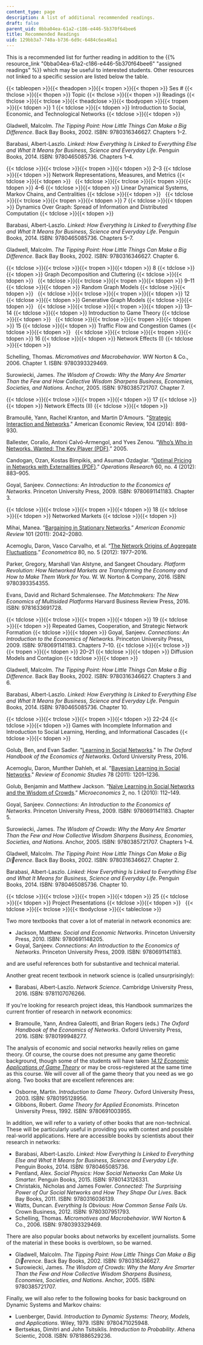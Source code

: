```yaml
---
content_type: page
description: A list of additional recommended readings.
draft: false
parent_uid: 0bba04ea-61a2-c186-e446-5b370f64bee6
title: Recommended Readings
uid: 129bb3a7-740a-b736-6d9c-6484c6ea46a1
---
```

This is a recommended list for further reading in addition to the {{% resource_link "0bba04ea-61a2-c186-e446-5b370f64bee6" "assigned readings" %}} which may be useful to interested students. Other resources not linked to a specific session are listed below the table.

{{< tableopen >}}{{< theadopen >}}{{< tropen >}}{{< thopen >}}
Ses #
{{< thclose >}}{{< thopen >}}
Topic
{{< thclose >}}{{< thopen >}}
Readings
{{< thclose >}}{{< trclose >}}{{< theadclose >}}{{< tbodyopen >}}{{< tropen >}}{{< tdopen >}}
1
{{< tdclose >}}{{< tdopen >}}
Introduction to Social, Economic, and Technological Networks
{{< tdclose >}}{{< tdopen >}}

Gladwell, Malcolm. *The Tipping Point: How Little Things Can Make a Big Difference*. Back Bay Books, 2002. ISBN: 9780316346627. Chapters 1–2.

Barabasi, Albert-Laszlo. *Linked: How Everything Is Linked to Everything Else and What It Means for Business, Science and Everyday Life*. Penguin Books, 2014. ISBN: 9780465085736. Chapters 1–4.

{{< tdclose >}}{{< trclose >}}{{< tropen >}}{{< tdopen >}}
2–3
{{< tdclose >}}{{< tdopen >}}
Network Representations, Measures, and Metrics
{{< tdclose >}}{{< tdopen >}}
 
{{< tdclose >}}{{< trclose >}}{{< tropen >}}{{< tdopen >}}
4–6
{{< tdclose >}}{{< tdopen >}}
Linear Dynamical Systems, Markov Chains, and Centralities
{{< tdclose >}}{{< tdopen >}}
 
{{< tdclose >}}{{< trclose >}}{{< tropen >}}{{< tdopen >}}
7
{{< tdclose >}}{{< tdopen >}}
Dynamics Over Graph: Spread of Information and Distributed Computation
{{< tdclose >}}{{< tdopen >}}

Barabasi, Albert-Laszlo. *Linked: How Everything Is Linked to Everything Else and What It Means for Business, Science and Everyday Life*. Penguin Books, 2014. ISBN: 9780465085736. Chapters 5–7.

Gladwell, Malcolm. *The Tipping Point: How Little Things Can Make a Big Difference*. Back Bay Books, 2002. ISBN: 9780316346627. Chapter 6.

{{< tdclose >}}{{< trclose >}}{{< tropen >}}{{< tdopen >}}
8
{{< tdclose >}}{{< tdopen >}}
Graph Decomposition and Cluttering
{{< tdclose >}}{{< tdopen >}}
 
{{< tdclose >}}{{< trclose >}}{{< tropen >}}{{< tdopen >}}
9–11
{{< tdclose >}}{{< tdopen >}}
Random Graph Models
{{< tdclose >}}{{< tdopen >}}
 
{{< tdclose >}}{{< trclose >}}{{< tropen >}}{{< tdopen >}}
12
{{< tdclose >}}{{< tdopen >}}
Generative Graph Models
{{< tdclose >}}{{< tdopen >}}
 
{{< tdclose >}}{{< trclose >}}{{< tropen >}}{{< tdopen >}}
13–14
{{< tdclose >}}{{< tdopen >}}
Introduction to Game Theory
{{< tdclose >}}{{< tdopen >}}
 
{{< tdclose >}}{{< trclose >}}{{< tropen >}}{{< tdopen >}}
15
{{< tdclose >}}{{< tdopen >}}
Traffic Flow and Congestion Games
{{< tdclose >}}{{< tdopen >}}
 
{{< tdclose >}}{{< trclose >}}{{< tropen >}}{{< tdopen >}}
16
{{< tdclose >}}{{< tdopen >}}
Network Effects (I)
{{< tdclose >}}{{< tdopen >}}

Schelling, Thomas. *Micromotives and Macrobehavior*. WW Norton & Co., 2006. Chapter 1. ISBN: 9780393329469.

Surowiecki, James. *The Wisdom of Crowds: Why the Many Are Smarter Than the Few and How Collective Wisdom Sharpens Business, Economies, Societies, and Nations*. Anchor, 2005. ISBN: 9780385721707. Chapter 7.

{{< tdclose >}}{{< trclose >}}{{< tropen >}}{{< tdopen >}}
17
{{< tdclose >}}{{< tdopen >}}
Network Effects (II)
{{< tdclose >}}{{< tdopen >}}

Bramoullé, Yann, Rachel Kranton, and Martin D'Amours. "[Strategic Interaction and Networks](https://www.aeaweb.org/articles?id=10.1257/aer.104.3.898)." American Economic Review, 104 (2014): 898-930.

Ballester, Coralio, Antoni Calvó-Armengol, and Yves Zenou. “[Who’s Who in Networks. Wanted: The Key Player (PDF)](https://onlinelibrary.wiley.com/doi/epdf/10.1111/j.1468-0262.2006.00709.x).” 2005.

Candogan, Ozan, Kostas Bimpikis, and Asuman Ozdaglar. “[Optimal Pricing in Networks with Externalities (PDF)](https://stanford.edu/~kostasb/publications/optimal_pricing.pdf).” *Operations Research* 60, no. 4 (2012): 883–905.

Goyal, Sanjeev. *Connections: An Introduction to the Economics of Networks*. Princeton University Press, 2009. ISBN: 9780691141183. Chapter 3.

{{< tdclose >}}{{< trclose >}}{{< tropen >}}{{< tdopen >}}
18
{{< tdclose >}}{{< tdopen >}}
Networked Markets
{{< tdclose >}}{{< tdopen >}}

Mihai, Manea. “[Bargaining in Stationary Networks](https://www.aeaweb.org/articles?id=10.1257/aer.101.5.2042).” *American Economic Review* 101 (2011): 2042–2080.

Acemoglu, Daron, Vasco Carvalho, et al. “[The Network Origins of Aggregate Fluctuations](https://onlinelibrary.wiley.com/doi/10.3982/ECTA9623).” *Econometrica* 80, no. 5 (2012): 1977–2016. 

Parker, Gregory, Marshall Van Alstyne, and Sangeet Choudary. *Platform Revolution: How Networked Markets are Transforming the Economy and How to Make Them Work for You*. W. W. Norton & Company, 2016. ISBN: 9780393354355.

Evans, David and Richard Schmalensee. *The Matchmakers: The New Economics of Multisided Platforms* Harvard Business Review Press, 2016. ISBN: 9781633691728.

{{< tdclose >}}{{< trclose >}}{{< tropen >}}{{< tdopen >}}
19
{{< tdclose >}}{{< tdopen >}}
Repeated Games, Cooperation, and Strategic Network Formation
{{< tdclose >}}{{< tdopen >}}
Goyal, Sanjeev. *Connections: An Introduction to the Economics of Networks*. Princeton University Press, 2009. ISBN: 9780691141183. Chapters 7–10.
{{< tdclose >}}{{< trclose >}}{{< tropen >}}{{< tdopen >}}
20–21
{{< tdclose >}}{{< tdopen >}}
Diffusion Models and Contagion
{{< tdclose >}}{{< tdopen >}}

Gladwell, Malcolm. *The Tipping Point: How Little Things Can Make a Big Difference*. Back Bay Books, 2002. ISBN: 9780316346627. Chapters 3 and 6.

Barabasi, Albert-Laszlo. *Linked: How Everything Is Linked to Everything Else and What It Means for Business, Science and Everyday Life*. Penguin Books, 2014. ISBN: 9780465085736. Chapter 10.

{{< tdclose >}}{{< trclose >}}{{< tropen >}}{{< tdopen >}}
22–24
{{< tdclose >}}{{< tdopen >}}
Games with Incomplete Information and Introduction to Social Learning, Herding, and Informational Cascades
{{< tdclose >}}{{< tdopen >}}

Golub, Ben, and Evan Sadler. "[Learning in Social Networks](http://www.oxfordhandbooks.com/view/10.1093/oxfordhb/9780199948277.001.0001/oxfordhb-9780199948277-e-12)." In *The Oxford Handbook of the Economics of Networks*. Oxford University Press, 2016.

Acemoglu, Daron, Munther Dahleh, et al. "[Bayesian Learning in Social Networks](https://www.jstor.org/stable/41407059)." *Review of Economic Studies* 78 (2011): 1201–1236.

Golub, Benjamin and Matthew Jackson. “[Naïve Learning in Social Networks and the Wisdom of Crowds](https://www.researchgate.net/publication/46554139_Naive_Learning_in_Social_Networks_and_the_Wisdom_of_Crowds).” *Microeconomics* 2, no. 1 (2010): 112–149.

Goyal, Sanjeev. *Connections: An Introduction to the Economics of Networks*. Princeton University Press, 2009. ISBN: 9780691141183. Chapter 5.

Surowiecki, James. *The Wisdom of Crowds: Why the Many Are Smarter Than the Few and How Collective Wisdom Sharpens Business, Economies, Societies, and Nations*. Anchor, 2005. ISBN: 9780385721707. Chapters 1–4.

Gladwell, Malcolm. *The Tipping Point: How Little Things Can Make a Big Dierence*. Back Bay Books, 2002. ISBN: 9780316346627. Chapter 2.

Barabasi, Albert-Laszlo. *Linked: How Everything Is Linked to Everything Else and What It Means for Business, Science and Everyday Life*. Penguin Books, 2014. ISBN: 9780465085736. Chapter 10.

{{< tdclose >}}{{< trclose >}}{{< tropen >}}{{< tdopen >}}
25
{{< tdclose >}}{{< tdopen >}}
Project Presentations
{{< tdclose >}}{{< tdopen >}}
 
{{< tdclose >}}{{< trclose >}}{{< tbodyclose >}}{{< tableclose >}}

Two more textbooks that cover a lot of material in network economics are:

- Jackson, Matthew. *Social and Economic Networks*. Princeton University Press, 2010. ISBN: 9780691148205.
- Goyal, Sanjeev. *Connections: An Introduction to the Economics of Networks*. Princeton University Press, 2009. ISBN: 9780691141183.

and are useful references both for substantive and technical material.

Another great recent textbook in network science is (called unsurprisingly):

- Barabasi, Albert-Laszlo. *Network Science*. Cambridge University Press, 2016. ISBN: 9781107076266.

If you're looking for research project ideas, this Handbook summarizes the current frontier of research in network economics:

- Bramoulle, Yann, Andrea Galeotti, and Brian Rogers (eds.) *The Oxford Handbook of the Economics of Networks*. Oxford University Press, 2016. ISBN: 9780199948277.

The analysis of economic and social networks heavily relies on game theory. Of course, the course does not presume any game theoretic background, though some of the students will have taken [*14.12 Economic Applications of Game Theory*](/courses/14-12-economic-applications-of-game-theory-fall-2012) or may be cross-registered at the same time as this course. We will cover all of the game theory that you need as we go along. Two books that are excellent references are:

- Osborne, Martin. *Introduction to Game Theory*. Oxford University Press, 2003. ISBN: 9780195128956.
- Gibbons, Robert. *Game Theory for Applied Economists*. Princeton University Press, 1992. ISBN: 9780691003955.

In addition, we will refer to a variety of other books that are non-technical. These will be particularly useful in providing you with context and possible real-world applications. Here are accessible books by scientists about their research in networks:

- Barabasi, Albert-Laszlo. *Linked: How Everything Is Linked to Everything Else and What It Means for Business, Science and Everyday Life*. Penguin Books, 2014. ISBN: 9780465085736.
- Pentland, Alex. *Social Physics: How Social Networks Can Make Us Smarter.* Penguin Books, 2015. ISBN: 9780143126331.
- Christakis, Nicholas and James Fowler. *Connected: The Surprising Power of Our Social Networks and How They Shape Our Lives*. Back Bay Books, 2011. ISBN: 9780316036139.
- Watts, Duncan. *Everything Is Obvious: How Common Sense Fails Us*. Crown Business, 2012. ISBN: 9780307951793.
- Schelling, Thomas. *Micromotives and Macrobehavior*. WW Norton & Co., 2006. ISBN: 9780393329469.

There are also popular books about networks by excellent journalists. Some of the material in these books is overblown, so be warned.

- Gladwell, Malcolm. *The Tipping Point: How Little Things Can Make a Big Dierence*. Back Bay Books, 2002. ISBN: 9780316346627.
- Surowiecki, James. *The Wisdom of Crowds: Why the Many Are Smarter Than the Few and How Collective Wisdom Sharpens Business, Economies, Societies, and Nations*. Anchor, 2005. ISBN: 9780385721707.

Finally, we will also refer to the following books for basic background on Dynamic Systems and Markov chains:

- Luenberger, David. *Introduction to Dynamic Systems: Theory, Models, and Applications*. Wiley, 1979. ISBN: 9780471025948.
- Bertsekas, Dimitri and John Tsitsiklis. *Introduction to Probability*. Athena Scientic, 2008. ISBN: 9781886529236.